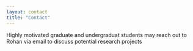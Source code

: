 ```yaml
---
layout: contact
title: "Contact"
---
```

Highly motivated graduate and undergraduat students may reach out to Rohan via email to discuss potential research projects
